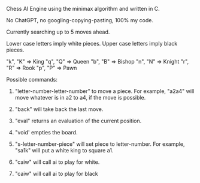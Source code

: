 Chess AI Engine using the minimax algorithm and written in C.

No ChatGPT, no googling-copying-pasting, 100% my code.

Currently searching up to 5 moves ahead.

Lower case letters imply white pieces. Upper case letters imply black pieces.

"k", "K" => King
"q", "Q" => Queen
"b", "B" => Bishop
"n", "N" => Knight
"r", "R" => Rook
"p", "P" => Pawn

Possible commands:

1) "letter-number-letter-number" to move a piece. For example, "a2a4" will move whatever is in a2 to a4, if the move is possible.

2) "back" will take back the last move.

3) "eval" returns an evaluation of the current position.

4) "void' empties the board.

5) "s-letter-number-piece" will set piece to letter-number. For example, "sa1k" will put a white king to square a1.

6) "caiw" will call ai to play for white.

7) "caiw" will call ai to play for black
